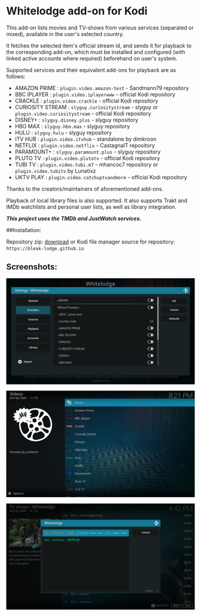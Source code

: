 # Whitelodge add-on for Kodi

This add-on lists movies and TV-shows from various services (separated or mixed), available in the user's selected country.

It fetches the selected item's official stream id, and sends it for playback to the corresponding add-on,
which must be installed and configured (with linked active accounts where required) beforehand on user's system.

Supported services and their equivalent add-ons for playback are as follows:

- AMAZON PRIME     :  `plugin.video.amazon-test` - Sandmann79 repository
- BBC IPLAYER      :  `plugin.video.iplayerwww` - official Kodi repository
- CRACKLE          :  `plugin.video.crackle` - official Kodi repository
- CURIOSITY STREAM :  `slyguy.curiositystream` - slyguy or `plugin.video.curiositystream` - official Kodi repository
- DISNEY+          :  `slyguy.disney.plus` - slyguy repository
- HBO MAX          :  `slyguy.hbo.max` - slyguy repository
- HULU             :  `slyguy.hulu` - slyguy repository
- ITV HUB          :  `plugin.video.itvhub` - standalone by dimkroon
- NETFLIX          :  `plugin.video.netflix` - CastagnaIT repository
- PARAMOUNT+       :  `slyguy.paramount.plus` - slyguy repository
- PLUTO TV         :  `plugin.video.plutotv` - official Kodi repository
- TUBI TV          :  `plugin.video.tubi.m7` - mhancoc7 repository or `plugin.video.tubitv` by Lunatixz
- UKTV PLAY        :  `plugin.video.catchuptvandmore` - official Kodi repository

Thanks to the creators/maintainers of aforementioned add-ons.

Playback of local library files is also supported.
It also supports Trakt and IMDb watchlists and personal user lists, as well as library integration.

***This project uses the TMDb and JustWatch services.***


##Installation:

Repository zip: [download](https://github.com/bleak-lodge/repository.bleak-lodge/raw/main/repository.bleak-lodge/repository.bleak-lodge-1.0.zip) or
Kodi file manager source for repository: `https://bleak-lodge.github.io`


## Screenshots:

![Settings](/resources/images/screenshot-01.png)

![Menu](/resources/images/screenshot-02.png)

![Sources results](/resources/images/screenshot-03.png)
